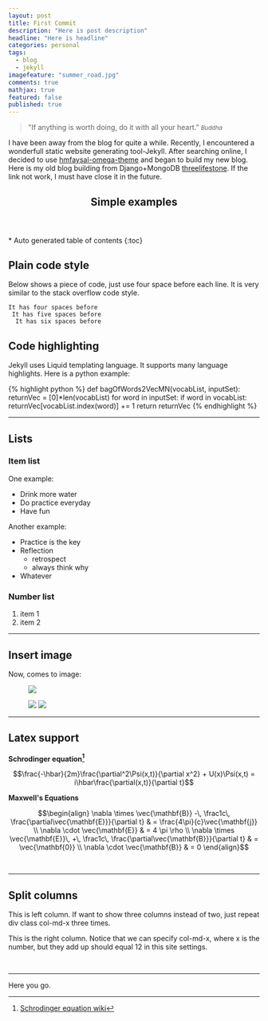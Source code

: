 ```yaml
---
layout: post
title: First Commit
description: "Here is post description"
headline: "Here is headline"
categories: personal
tags: 
  - blog
  - jekyll
imagefeature: "summer_road.jpg"
comments: true
mathjax: true
featured: false
published: true
---
```


>&quot;If anything is worth doing, do it with all your heart.&quot;
><small><cite title="Buddha">Buddha</cite></small>

I have been away from the blog for quite a while. Recently, I encountered a wonderfull static website generating tool-Jekyll. After searching online, I decided to use [hmfaysal-omega-theme](https://github.com/hmfaysal/hmfaysal-omega-theme) and began to build my new blog. Here is my old blog building from Django+MongoDB [threelifestone](http://threelifestone.com). If the link not work, I must have close it in the future. 



<section id="table-of-contents" class="toc">
  <header>
    <h1>Simple examples</h1>
  </header>
<div id="drawer" markdown="1">
*  Auto generated table of contents
{:toc}
</div>
</section><!-- /#table-of-contents -->


## Plain code style ##
Below shows a piece of code, just use four space before each line. It is very similar to the stack overflow code style. 

    It has four spaces before
     It has five spaces before
      It has six spaces before    
  

## Code highlighting ##
Jekyll uses Liquid templating language. It supports many language highlights. Here is a python example:

{% highlight python %}
def bagOfWords2VecMN(vocabList, inputSet):
    returnVec = [0]*len(vocabList)
    for word in inputSet:
        if word in vocabList:
            returnVec[vocabList.index(word)] += 1
    return returnVec
{% endhighlight %}


---

## Lists ## 

 

### Item list

One example:
 
* Drink more water
* Do practice everyday
* Have fun

Another example:

- Practice is the key
- Reflection
    - retrospect
    - always think why	
- Whatever

 
### Number list 

1. item 1
1. item 2

---

##  Insert image ##

Now, comes to image: 

<figure>
        <a href="{{ site.url }}/images/gallery1/shahua.jpg"><img src="{{ site.url }}/images/gallery1/shahua.jpg"></a>
</figure>
<figure class="half">
        <a href="{{ site.url }}/images/gallery1/IMG059.jpg"><img src="{{ site.url }}/images/gallery1/IMG059.jpg"></a>
        <a href="{{ site.url }}/images/gallery1/IMG072.jpg"><img src="{{ site.url }}/images/gallery1/IMG072.jpg"></a>
</figure>

----

## Latex support ## 

**Schrodinger equation[^1]**

$$\frac{-\hbar}{2m}\frac{\partial^2\Psi(x,t)}{\partial x^2} + U(x)\Psi(x,t) = i\hbar\frac{\partial(x,t)}{\partial t}$$

**Maxwell's Equations**


$$\begin{align}
  \nabla \times \vec{\mathbf{B}} -\, \frac1c\, \frac{\partial\vec{\mathbf{E}}}{\partial t} & = \frac{4\pi}{c}\vec{\mathbf{j}} \\
  \nabla \cdot \vec{\mathbf{E}} & = 4 \pi \rho \\
  \nabla \times \vec{\mathbf{E}}\, +\, \frac1c\, \frac{\partial\vec{\mathbf{B}}}{\partial t} & = \vec{\mathbf{0}} \\
  \nabla \cdot \vec{\mathbf{B}} & = 0
\end{align}$$  
  
<br>



---

## Split columns ##

<div class="col-md-6">
<p class="lead">This is left column. If want to show three columns instead of two, just repeat div class col-md-x three times.</p>
</div>

<div class="col-md-6">
<p class="lead">This is the right column. Notice that we can specify col-md-x, where x is the number, but they add up should equal 12 in this site settings. </p>
</div>
<br>


---

Here you go.


[^1]: [Schrodinger equation wiki](https://en.wikipedia.org/wiki/Schr%C3%B6dinger_equation)
